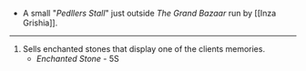 - A small "*Pedllers Stall*" just outside *The Grand Bazaar* run by [[Inza Grishia]].

---
1. Sells enchanted stones that display one of the clients memories.
	- *Enchanted Stone* - 5S